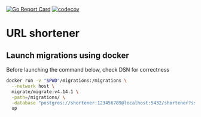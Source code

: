 [![Go Report Card](https://goreportcard.com/badge/github.com/phpCoder88/url-shortener-observable)](https://goreportcard.com/report/github.com/phpCoder88/url-shortener-observable)
[![codecov](https://codecov.io/gh/phpCoder88/url-shortener-observable/branch/master/graph/badge.svg)](https://codecov.io/gh/phpCoder88/url-shortener-observable)

# URL shortener

## Launch migrations using docker

Before launching the command below, check DSN for correctness

```bash
docker run -v "$PWD"/migrations:/migrations \
  --network host \
  migrate/migrate:v4.14.1 \
  -path=/migrations/ \
  -database "postgres://shortener:123456789@localhost:5432/shortener?sslmode=disable" \
  up
```
